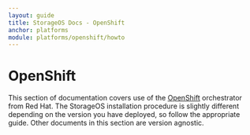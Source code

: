 ```yaml
---
layout: guide
title: StorageOS Docs - OpenShift
anchor: platforms
module: platforms/openshift/howto
---
```


# OpenShift

This section of documentation covers use of the [OpenShift](https://www.openshift.com/) orchestrator from Red Hat. The StorageOS installation procedure is slightly different depending on the version you have deployed, so follow the appropriate guide. Other documents in this section are version agnostic.
